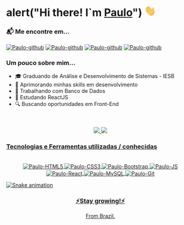 <h1>alert("Hi there! I`m <a href="https://github.com/Pauloviictorss">Paulo</a>") <img src="https://raw.githubusercontent.com/ABSphreak/ABSphreak/master/gifs/Hi.gif" height="30px"></h1>
</h1>

<h3>📬 Me encontre em...</h3>
<div>
  <p>
    <a href="https://github.com/Pauloviictorss" rel="noopener noreferrer" target="_blank"><img align="center" alt="Paulo-github" width=8% src="http://img.shields.io/badge/-Github-black?style=flat-square&logo=github&link=https://github.com/Pauloviictorss/)](https://github.com/Pauloviictorss/"></a>
    <a href="https://www.linkedin.com/in/pauloviictorss/" rel="noopener noreferrer" target="_blank"><img align="center" alt="Paulo-github" width=8% src="https://img.shields.io/badge/LinkedIn-0077B5?style=for-the-badge&logo=linkedin&logoColor=white"></a>
    <a href="mailto:pvm.lvm@gmail.com" rel="noopener noreferrer" target="_blank"><img align="center" alt="Paulo-github" width=8% src="https://img.shields.io/badge/Gmail-D14836?style=for-the-badge&logo=gmail&logoColor=white"></a>
    <a href="https://www.instagram.com/pauloviictorss/" rel="noopener noreferrer" target="_blank"><img align="center" alt="Paulo-github" width=8% src="https://img.shields.io/badge/Instagram-E4405F?style=for-the-badge&logo=instagram&logoColor=white"></a>
  </p>
</div>

### Um pouco sobre mim...
- 🎓 Graduando de Análise e Desenvolvimento de Sistemas - IESB
- 🎈 Aprimorando minhas skills em desenvolvimento
- 🔭 Trabalhando com Banco de Dados
- 🌱 Estudando ReactJS
- 🔍 Buscando oportunidades em Front-End



</br>
</br>

<div align="center">
  <a href="https://github.com/pauloviictorss">
  <img height="180em" src="https://github-readme-stats.vercel.app/api?username=pauloviictorss&show_icons=true&theme=tokyonight&include_all_commits=true&count_private=true"/>
  <img height="180em" src="https://github-readme-stats.vercel.app/api/top-langs/?username=pauloviictorss&layout=compact&langs_count=7&theme=tokyonight"/>
</div>

<h3>Tecnologias e Ferramentas utilizadas / conhecidas</h3>
<div style="display: inline_block"; align="center"><br>
  <img align="center" alt="Paulo-HTML5" src="https://img.shields.io/badge/HTML5-E34F26?style=for-the-badge&logo=html5&logoColor=white">
  <img align="center" alt="Paulo-CSS3" src="https://img.shields.io/badge/CSS3-1572B6?style=for-the-badge&logo=css3&logoColor=white">
  <img align="center" alt="Paulo-Bootstrap" src="https://img.shields.io/badge/Bootstrap-563D7C?style=for-the-badge&logo=bootstrap&logoColor=white">
  <img align="center" alt="Paulo-JS" src="https://img.shields.io/badge/JavaScript-F7DF1E?style=for-the-badge&logo=javascript&logoColor=black">
  <img align="center" alt="Paulo-React" src="https://img.shields.io/badge/React-20232A?style=for-the-badge&logo=react&logoColor=61DAFB">
  <img align="center" alt="Paulo-MySQL" src="https://img.shields.io/badge/MySQL-00000F?style=for-the-badge&logo=mysql&logoColor=white">
  <img align="center" alt="Paulo-Git" src="https://img.shields.io/badge/GIT-E44C30?style=for-the-badge&logo=git&logoColor=white">
</div>

![Snake animation](https://github.com/pauloviictorss/pauloviictorss/blob/output/github-contribution-grid-snake.svg)

  <h3 align="center">⚡️Stay growing!⚡️</h3>
  <p align="center">From Brazil.</p>
